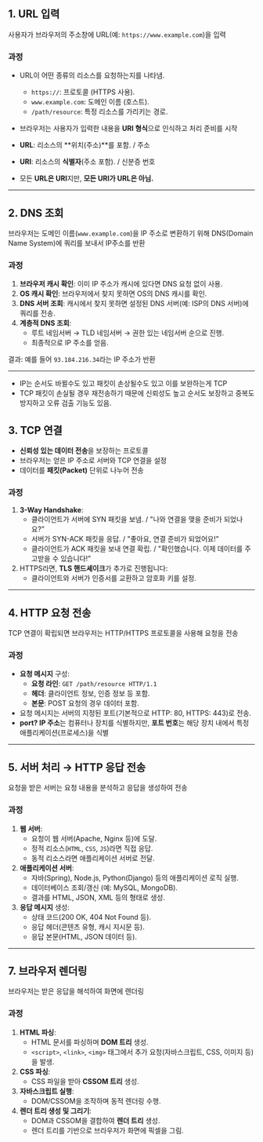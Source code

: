 ## 1. **URL 입력**

사용자가 브라우저의 주소창에 URL(예: `https://www.example.com`)을 입력

### **과정**

- URL이 어떤 종류의 리소스를 요청하는지를 나타냄.
    - `https://`: 프로토콜 (HTTPS 사용).
    - `www.example.com`: 도메인 이름 (호스트).
    - `/path/resource`: 특정 리소스를 가리키는 경로.
- 브라우저는 사용자가 입력한 내용을 **URI 형식**으로 인식하고 처리 준비를 시작

- **URL**: 리소스의 **위치(주소)**를 포함.  / 주소
- **URI**: 리소스의 **식별자**(주소 포함). / 신분증 번호
- 모든 **URL은 URI**지만, **모든 URI가 URL은 아님.**

---

## 2. **DNS 조회**

브라우저는 도메인 이름(`www.example.com`)을 IP 주소로 변환하기 위해 DNS(Domain Name System)에 쿼리를 보내서 IP주소를 반환

### **과정**

1. **브라우저 캐시 확인**: 이미 IP 주소가 캐시에 있다면 DNS 요청 없이 사용.
2. **OS 캐시 확인**: 브라우저에서 찾지 못하면 OS의 DNS 캐시를 확인.
3. **DNS 서버 조회**: 캐시에서 찾지 못하면 설정된 DNS 서버(예: ISP의 DNS 서버)에 쿼리를 전송.
4. **계층적 DNS 조회**:
    - 루트 네임서버 → TLD 네임서버 → 권한 있는 네임서버 순으로 진행.
    - 최종적으로 IP 주소를 얻음.

결과: 예를 들어 `93.184.216.34`라는 IP 주소가 반환

---

- IP는 순서도 바뀔수도 있고 패킷이 손상될수도 있고 이를 보완하는게 TCP
- TCP 패킷이 손실될 경우 재전송하기 때문에 신뢰성도 높고 순서도 보장하고 중복도 방지하고 오류 검출 기능도 있음.

## 3. **TCP 연결**

- **신뢰성 있는 데이터 전송**을 보장하는 프로토콜
- 브라우저는 얻은 IP 주소로 서버와 TCP 연결을 설정
- 데이터를 **패킷(Packet)** 단위로 나누어 전송

### **과정**

1. **3-Way Handshake**:
    - 클라이언트가 서버에 SYN 패킷을 보냄. / "나와 연결을 맺을 준비가 되었나요?”
    - 서버가 SYN-ACK 패킷을 응답. / "좋아요, 연결 준비가 되었어요!”
    - 클라이언트가 ACK 패킷을 보내 연결 확립. / "확인했습니다. 이제 데이터를 주고받을 수 있습니다!”
2. HTTPS라면, **TLS 핸드셰이크**가 추가로 진행됩니다:
    - 클라이언트와 서버가 인증서를 교환하고 암호화 키를 설정.

---

## 4. **HTTP 요청 전송**

TCP 연결이 확립되면 브라우저는 HTTP/HTTPS 프로토콜을 사용해 요청을 전송

### **과정**

- **요청 메시지** 구성:
    - **요청 라인**: `GET /path/resource HTTP/1.1`
    - **헤더**: 클라이언트 정보, 인증 정보 등 포함.
    - **본문**: POST 요청의 경우 데이터 포함.
- 요청 메시지는 서버의 지정된 포트(기본적으로 HTTP: 80, HTTPS: 443)로 전송.
- **port? IP 주소**는 컴퓨터나 장치를 식별하지만, **포트 번호**는 해당 장치 내에서 특정 애플리케이션(프로세스)을 식별

---

## 5. **서버 처리 → HTTP 응답 전송**

요청을 받은 서버는 요청 내용을 분석하고 응답을 생성하여 전송

### **과정**

1. **웹 서버**:
    - 요청이 웹 서버(Apache, Nginx 등)에 도달.
    - 정적 리소스(`HTML`, `CSS`, `JS`)라면 직접 응답.
    - 동적 리소스라면 애플리케이션 서버로 전달.
2. **애플리케이션 서버**:
    - 자바(Spring), Node.js, Python(Django) 등의 애플리케이션 로직 실행.
    - 데이터베이스 조회/갱신 (예: MySQL, MongoDB).
    - 결과를 HTML, JSON, XML 등의 형태로 생성.
3. **응답 메시지** 생성:
    - 상태 코드(200 OK, 404 Not Found 등).
    - 응답 헤더(콘텐츠 유형, 캐시 지시문 등).
    - 응답 본문(HTML, JSON 데이터 등).

---

## 7. **브라우저 렌더링**

브라우저는 받은 응답을 해석하여 화면에 렌더링

### **과정**

1. **HTML 파싱**:
    - HTML 문서를 파싱하며 **DOM 트리** 생성.
    - `<script>`, `<link>`, `<img>` 태그에서 추가 요청(자바스크립트, CSS, 이미지 등)을 발생.
2. **CSS 파싱**:
    - CSS 파일을 받아 **CSSOM 트리** 생성.
3. **자바스크립트 실행**:
    - DOM/CSSOM을 조작하며 동적 렌더링 수행.
4. **렌더 트리 생성 및 그리기**:
    - DOM과 CSSOM을 결합하여 **렌더 트리** 생성.
    - 렌더 트리를 기반으로 브라우저가 화면에 픽셀을 그림.